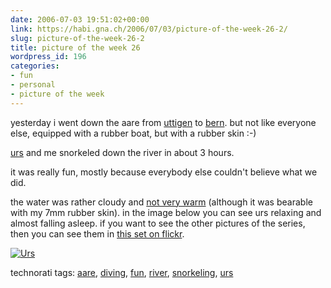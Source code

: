 ```yaml
---
date: 2006-07-03 19:51:02+00:00
link: https://habi.gna.ch/2006/07/03/picture-of-the-week-26-2/
slug: picture-of-the-week-26-2
title: picture of the week 26
wordpress_id: 196
categories:
- fun
- personal
- picture of the week
---
```



yesterday i went down the aare from [uttigen](http://map.search.ch/uttigen?x=146&y=-781&z=1024) to [bern](http://map.search.ch/bern?x=-194&y=600&z=1024). but not like everyone else, equipped with a rubber boat, but with a rubber skin :-)
  
[urs](https://flickr.com/photos/habi/tags/urs/) and me snorkeled down the river in about 3 hours.
  
it was really fun, mostly because everybody else couldn't believe what we did.
  
the water was rather cloudy and [not very warm](http://gutfeldt.ch/matthias/blog/singleblog.php?entry=1151896062) (although it was bearable with my 7mm rubber skin). in the image below you can see urs relaxing and almost falling asleep. if you want to see the other pictures of the series, then you can see them in [this set on flickr](https://www.flickr.com/photos/habi/sets/72157594186107656/).



[![Urs](https://habi.gna.ch/blog/images/DSC04117-tm.jpg)](https://habi.gna.ch/blog/images/DSC04117.jpg)





technorati tags: [aare](http://www.technorati.com/tag/aare), [diving](http://www.technorati.com/tag/diving), [fun](http://www.technorati.com/tag/fun), [river](http://www.technorati.com/tag/river), [snorkeling](http://www.technorati.com/tag/snorkeling), [urs](http://www.technorati.com/tag/urs)
